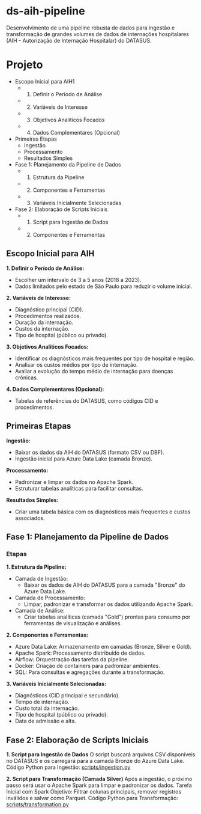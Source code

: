 # ds-aih-pipeline
Desenvolvimento de uma pipeline robusta de dados para ingestão e transformação de grandes volumes de dados de internações hospitalares (AIH - Autorização de Internação Hospitalar) do DATASUS.

# Projeto
- Escopo Inicial para AIH1
  - 1. Definir o Período de Análise
  - 2. Variáveis de Interesse
  - 3. Objetivos Analíticos Focados
  - 4. Dados Complementares (Opcional)
- Primeiras Etapas
  - Ingestão
  - Processamento
  - Resultados Simples
- Fase 1: Planejamento da Pipeline de Dados
  - 1. Estrutura da Pipeline
  - 2. Componentes e Ferramentas
  - 3. Variáveis Inicialmente Selecionadas
- Fase 2: Elaboração de Scripts Iniciais
  - 1. Script para Ingestão de Dados
  - 2. Componentes e Ferramentas
  

<a id="ancora1"></a>
## Escopo Inicial para AIH
**1. Definir o Período de Análise:**
- Escolher um intervalo de 3 a 5 anos (2018 a 2023).
- Dados limitados pelo estado de São Paulo para reduzir o volume inicial.

**2. Variáveis de Interesse:**
- Diagnóstico principal (CID).
- Procedimentos realizados.
- Duração da internação.
- Custos da internação.
- Tipo de hospital (público ou privado).

**3. Objetivos Analíticos Focados:**
- Identificar os diagnósticos mais frequentes por tipo de hospital e região.
- Analisar os custos médios por tipo de internação.
- Avaliar a evolução do tempo médio de internação para doenças crônicas.

**4. Dados Complementares (Opcional):**
- Tabelas de referências do DATASUS, como códigos CID e procedimentos.

## Primeiras Etapas
**Ingestão:**
- Baixar os dados da AIH do DATASUS (formato CSV ou DBF).
- Ingestão inicial para Azure Data Lake (camada Bronze).

**Processamento:**
- Padronizar e limpar os dados no Apache Spark.
- Estruturar tabelas analíticas para facilitar consultas.

**Resultados Simples:**
- Criar uma tabela básica com os diagnósticos mais frequentes e custos associados.

## Fase 1: Planejamento da Pipeline de Dados
### Etapas
**1. Estrutura da Pipeline:**
  - Camada de Ingestão:
      - Baixar os dados de AIH do DATASUS para a camada "Bronze" do Azure Data Lake.
  - Camada de Processamento:
      - Limpar, padronizar e transformar os dados utilizando Apache Spark.
  - Camada de Análise:
      - Criar tabelas analíticas (camada "Gold") prontas para consumo por ferramentas de visualização e análises.
   
**2. Componentes e Ferramentas:**
  - Azure Data Lake: Armazenamento em camadas (Bronze, Silver e Gold).
  - Apache Spark: Processamento distribuído de dados.
  - Airflow: Orquestração das tarefas da pipeline.
  - Docker: Criação de containers para padronizar ambientes.
  - SQL: Para consultas e agregações durante a transformação.
  
**3. Variáveis Inicialmente Selecionadas:**
  - Diagnósticos (CID principal e secundário).
  - Tempo de internação.
  - Custo total da internação.
  - Tipo de hospital (público ou privado).
  - Data de admissão e alta.

## Fase 2: Elaboração de Scripts Iniciais
**1. Script para Ingestão de Dados**
O script buscará arquivos CSV disponíveis no DATASUS e os carregará para a camada Bronze do Azure Data Lake.
Código Python para Ingestão: [scripts/ingestion.py](scripts/ingestion.py)

**2. Script para Transformação (Camada Silver)**
Após a ingestão, o próximo passo será usar o Apache Spark para limpar e padronizar os dados.
Tarefa Inicial com Spark
Objetivo: Filtrar colunas principais, remover registros inválidos e salvar como Parquet.
Código Python para Transformação: [scripts/transformation.py](scripts/transformation.py)

